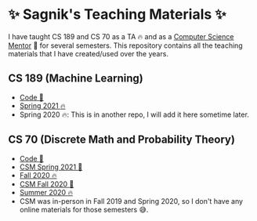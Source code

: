 # :sparkles: Sagnik's Teaching Materials :sparkles:

I have taught CS 189 and CS 70 as a TA :fire: and as a
[Computer Science Mentor](https://csmentors.berkeley.edu/) :seedling: for several
semesters. This repository contains all the teaching materials that I
have created/used over the years.

## CS 189 (Machine Learning)
- [Code :rocket:](/189-code)
- [Spring 2021 :fire:](/sp21)
- Spring 2020 :fire:: This is in another repo, I will add it here sometime later.

## CS 70 (Discrete Math and Probability Theory)
- [Code :rocket:](/70-code)
- [CSM Spring 2021 :seedling:](/csm-sp21)
- [Fall 2020 :fire:](/fa20)
- [CSM Fall 2020 :seedling:](/csm-fa20)
- [Summer 2020 :fire:](/su20)
- CSM was in-person in Fall 2019 and Spring 2020, so I don't have any online materials for those semesters :sweat_smile:.
